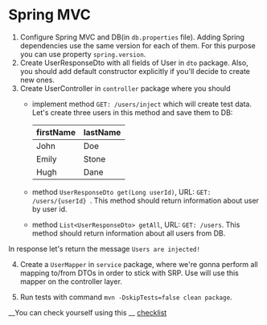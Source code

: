 # Spring MVC

1. Configure Spring MVC and DB(in `db.properties` file). Adding Spring dependencies use the same version for each of
   them.
   For this purpose you can use property `spring.version`.
3. Create UserResponseDto with all fields of User in `dto` package.
   Also, you should add default constructor explicitly if you'll decide to create new ones.
4. Create UserController in ``controller`` package where you should
    - implement method ```GET: /users/inject``` which will create test data. Let's create three users in this method and
      save them to DB:

      firstName  | lastName
            ------------- | -------------
      John  | Doe
      Emily  | Stone
      Hugh  | Dane
    - method ```UserResponseDto get(Long userId)```, URL: ```GET: /users/{userId} ```. This method should return
      information about user by user id.
    - method ```List<UserResponseDto> getAll```, URL: ```GET: /users```. This method should return information about all
      users from DB.

In response let's return the message ``Users are injected!``

4. Create a `UserMapper` in `service` package, where we're gonna perform all mapping to/from DTOs in order to stick with
   SRP. Use will use this mapper on the controller layer.

4. Run tests with command `mvn -DskipTests=false clean package`.

__You can check yourself using this
__ [checklist](https://mate-academy.github.io/jv-program-common-mistakes/java-spring/web/java-spring-web)
